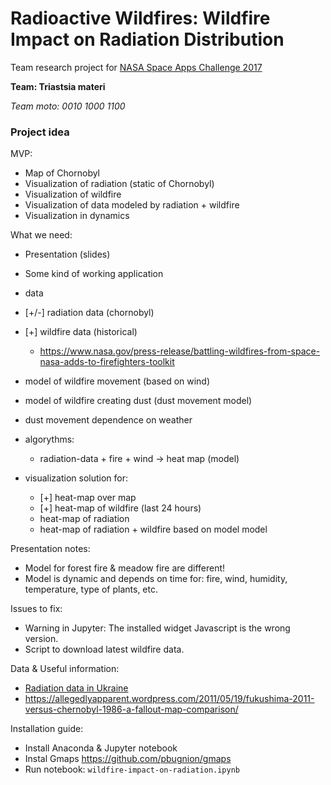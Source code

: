 # Radioactive Wildfires: Wildfire Impact on Radiation Distribution

Team research project for [NASA Space Apps Challenge 2017](https://2017.spaceappschallenge.org)

**Team: Triastsia materi**

_Team moto: 0010 1000 1100_

### Project idea


MVP:
 - Map of Chornobyl
 - Visualization of radiation (static of Chornobyl)
 - Visualization of wildfire
 - Visualization of data modeled by radiation + wildfire
 - Visualization in dynamics

What we need:
 - Presentation (slides)
 - Some kind of working application
 - data
  - [+/-] radiation data (chornobyl)
  - [+] wildfire data (historical)
    - https://www.nasa.gov/press-release/battling-wildfires-from-space-nasa-adds-to-firefighters-toolkit
  - model of wildfire movement (based on wind)
  - model of wildfire creating dust (dust movement model)
  - dust movement dependence on weather
  - algorythms:
    - radiation-data + fire + wind -> heat map (model)

- visualization solution for:
  - [+] heat-map over map
  - [+] heat-map of wildfire (last 24 hours)
  - heat-map of radiation
  - heat-map of radiation + wildfire based on model model

Presentation notes:
  - Model for forest fire & meadow fire are different!
  - Model is dynamic and depends on time for: fire, wind, humidity, temperature, type of plants, etc.

Issues to fix:
  - Warning in Jupyter: The installed widget Javascript is the wrong version.
  - Script to download latest wildfire data.

Data & Useful information:
 - [Radiation data in Ukraine](http://chornobyl.in.ua/uk/karty-radiacia-ukraina.html)
 - https://allegedlyapparent.wordpress.com/2011/05/19/fukushima-2011-versus-chernobyl-1986-a-fallout-map-comparison/


 Installation guide:
  - Install Anaconda & Jupyter notebook
  - Instal Gmaps https://github.com/pbugnion/gmaps
  - Run notebook: ```wildfire-impact-on-radiation.ipynb```
